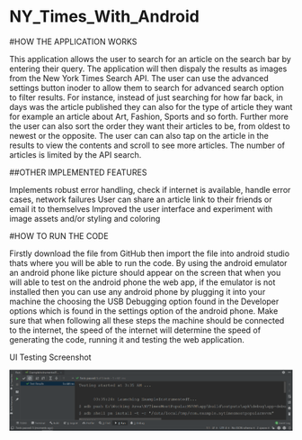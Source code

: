 # NY_Times_With_Android

#HOW THE APPLICATION WORKS

This application allows the user to search for an article on the search bar by entering their query. The application will then dispaly the results as images from the New York Times Search API. The user can use the advanced settings button inoder to allow them to search for advanced search option to filter results. For instance, instead of just searching for how far back, in days was the article published they can also for the type of article they want for example an article about Art, Fashion, Sports and so forth. Further more the user can also sort the order they want their articles to be, from oldest to newest or the opposite. The user can can also tap on the article in the results to view the contents and scroll to see more articles. The number of articles is limited by the API search.

##OTHER IMPLEMENTED FEATURES

Implements robust error handling, check if internet is available, handle error cases, network failures User can share an article link to their friends or email it to themselves Improved the user interface and experiment with image assets and/or styling and coloring

#HOW TO RUN THE CODE

Firstly download the file from GitHub then import the file into android studio thats where you will be able to run the code. By using the android emulator an android phone like picture should appear on the screen that when you will able to test on the android phone the web app, if the emulator is not installed then you can use any android phone by plugging it into your machine the choosing the USB Debugging option found in the Developer options which is found in the settings option of the android phone. Make sure that when following all these steps the machine should be connected to the internet, the speed of the internet will determine the speed of generating the code, running it and testing the web application.


UI Testing Screenshot

![alt text](https://github.com/Petunia20/NY_Times_With_Android/blob/56a8778b86387840a7af35d0567dfd3d6a262c6a/NY%20Times%20With%20Android/screenshots/UITestScreenshot.png?raw=true)

